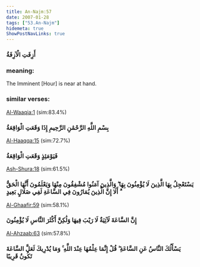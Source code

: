 ```yaml
---
title: An-Najm:57
date: 2007-01-28
tags: ["53.An-Najm"]
hidemeta: true 
ShowPostNavLinks: true 
---
```

### أَزِفَتِ الْآزِفَةُ
### meaning: 
The Imminent [Hour] is near at hand.
### similar verses: 

[Al-Waaqia:1](/56/1) (sim:83.4%)

### بِسْمِ اللَّهِ الرَّحْمَٰنِ الرَّحِيمِ إِذَا وَقَعَتِ الْوَاقِعَةُ

[Al-Haaqqa:15](/69/15) (sim:72.7%)

### فَيَوْمَئِذٍ وَقَعَتِ الْوَاقِعَةُ

[Ash-Shura:18](/42/18) (sim:61.5%)

### يَسْتَعْجِلُ بِهَا الَّذِينَ لَا يُؤْمِنُونَ بِهَا ۖ وَالَّذِينَ آمَنُوا مُشْفِقُونَ مِنْهَا وَيَعْلَمُونَ أَنَّهَا الْحَقُّ ۗ أَلَا إِنَّ الَّذِينَ يُمَارُونَ فِي السَّاعَةِ لَفِي ضَلَالٍ بَعِيدٍ

[Al-Ghaafir:59](/40/59) (sim:58.1%)

### إِنَّ السَّاعَةَ لَآتِيَةٌ لَا رَيْبَ فِيهَا وَلَٰكِنَّ أَكْثَرَ النَّاسِ لَا يُؤْمِنُونَ

[Al-Ahzaab:63](/33/63) (sim:57.8%)

### يَسْأَلُكَ النَّاسُ عَنِ السَّاعَةِ ۖ قُلْ إِنَّمَا عِلْمُهَا عِنْدَ اللَّهِ ۚ وَمَا يُدْرِيكَ لَعَلَّ السَّاعَةَ تَكُونُ قَرِيبًا
